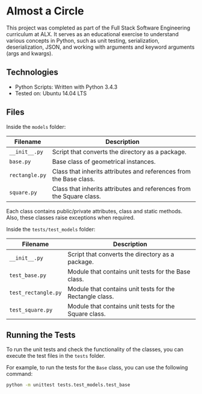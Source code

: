 # Almost a Circle

This project was completed as part of the Full Stack Software Engineering curriculum at ALX. It serves as an educational exercise to understand various concepts in Python, such as unit testing, serialization, deserialization, JSON, and working with arguments and keyword arguments (args and kwargs).

## Technologies

- Python Scripts: Written with Python 3.4.3
- Tested on: Ubuntu 14.04 LTS

## Files

Inside the `models` folder:

| Filename       | Description                                                |
| ---------------| ---------------------------------------------------------- |
| `__init__.py`  | Script that converts the directory as a package.          |
| `base.py`      | Base class of geometrical instances.                      |
| `rectangle.py` | Class that inherits attributes and references from the Base class. |
| `square.py`    | Class that inherits attributes and references from the Square class. |

Each class contains public/private attributes, class and static methods. Also, these classes raise exceptions when required.

Inside the `tests/test_models` folder:

| Filename           | Description                                     |
| -------------------| ----------------------------------------------- |
| `__init__.py`      | Script that converts the directory as a package. |
| `test_base.py`     | Module that contains unit tests for the Base class. |
| `test_rectangle.py`| Module that contains unit tests for the Rectangle class. |
| `test_square.py`   | Module that contains unit tests for the Square class. |

## Running the Tests

To run the unit tests and check the functionality of the classes, you can execute the test files in the `tests` folder.

For example, to run the tests for the `Base` class, you can use the following command:

```bash
python -m unittest tests.test_models.test_base

